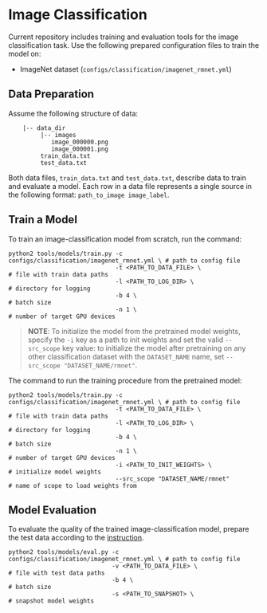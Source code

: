 # Image Classification

Current repository includes training and evaluation tools for the image classification task. Use the following prepared configuration files to train the model on:
 - ImageNet dataset (`configs/classification/imagenet_rmnet.yml`)

## Data Preparation

Assume the following structure of data:

```
    |-- data_dir
         |-- images
            image_000000.png
            image_000001.png
         train_data.txt
         test_data.txt
```

Both data files, `train_data.txt` and `test_data.txt`, describe data to train and evaluate a model.
Each row in a data file represents a single source in the following format: `path_to_image image_label`.


## Train a Model

To train an image-classification model from scratch, run the command:
```shell
python2 tools/models/train.py -c configs/classification/imagenet_rmnet.yml \ # path to config file
                              -t <PATH_TO_DATA_FILE> \                       # file with train data paths
                              -l <PATH_TO_LOG_DIR> \                         # directory for logging
                              -b 4 \                                         # batch size
                              -n 1 \                                         # number of target GPU devices
```

> **NOTE**: To initialize the model from the pretrained model weights, specify the `-i` key as a path to init weights and set the valid `--src_scope` key value:
>  to initialize the model after pretraining on any other classification dataset with the `DATASET_NAME` name, set `--src_scope "DATASET_NAME/rmnet"`.

The command to run the training procedure from the pretrained model:
```Shell
python2 tools/models/train.py -c configs/classification/imagenet_rmnet.yml \ # path to config file
                              -t <PATH_TO_DATA_FILE> \                       # file with train data paths
                              -l <PATH_TO_LOG_DIR> \                         # directory for logging
                              -b 4 \                                         # batch size
                              -n 1 \                                         # number of target GPU devices
                              -i <PATH_TO_INIT_WEIGHTS> \                    # initialize model weights
                              --src_scope "DATASET_NAME/rmnet"               # name of scope to load weights from
```

## Model Evaluation

To evaluate the quality of the trained image-classification model, prepare the test data according to the  [instruction](#data-preparation).

```shell
python2 tools/models/eval.py -c configs/classification/imagenet_rmnet.yml \ # path to config file
                             -v <PATH_TO_DATA_FILE> \                       # file with test data paths
                             -b 4 \                                         # batch size
                             -s <PATH_TO_SNAPSHOT> \                        # snapshot model weights
```

